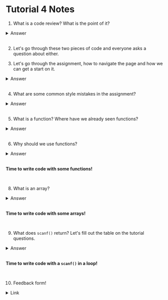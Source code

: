 # Tutorial 4 Notes

1. What is a code review? What is the point of it?

<details>
    <summary>Answer</summary>

A code review is where we review code. We talk about what we think the code did well and we ask questions about what the code does if we don't understand. We don't want to be rude but we want to be constructive.

Examples of something that might be good to say during a code review:

- What is the goal of this program? Maybe include that in the header comment?

- I think your indentation on this line is incorrect. Whenever I want to check my indentation, I use 1511 style.

</details>

<br>

2. Let's go through these two pieces of code and everyone asks a question about either.

3. Let's go through the assignment, how to navigate the page and how we can get a start on it.

<details>
    <summary>Answer</summary>

- Read everything!!

- Use the starting code!!

- If you're unsure of something, use the reference!!

- If you're ever stuck, email us, ask questions in the lab, ask questions on the forum or attend help sessions.

</details>

<br>

4. What are some common style mistakes in the assignment?

<details>
    <summary>Answer</summary>

- Write a description of the code in the header comment.

- Remove placeholder comments like TODO or put #defines here.

- Use #defines to give random numbers meaning.

- Use functions! Use functions from the beginning and use them to plan your code! They help reuse code and label blocks of code similar to how variables label data.
    
</details>

<br>

5. What is a function? Where have we already seen functions?

<details>
    <summary>Answer</summary>

A function is a separate section of code that we can write that can be "called" by its name. When it's called, control of the program jumps to the function before returning to wherever it was called from.

Functions usually have inputs and outputs, meaning, information that needs to be passed into the function and then information that is returned when the function finishes.

Example functions we've seen are: printf(), scanf(), main().

</details>

<br>

6. Why should we use functions?

<details>
    <summary>Answer</summary>
    
- Help plan your code with real words. Breaks down one large problem into smaller problems.

- Easy to reuse code because all we need to do is call a function. Imagine if every time we wanted to print something to the terminal, we had to write out the entire code of printf().

- Easy to read and understand your code if you have good function names because you're labelling code similar to how you label variables with good variable names.

</details>

<br>

**Time to write code with some functions!**

<br>

8. What is an array?

<details>
    <summary>Answer</summary>

An array is a collection of elements with the same data type. Each element is accessed providing the name of the array and an index. The index range is from 0 through to N-1, where N is the number of elements in the array. This is also known as zero-based indexing.
    
</details>

<br>

**Time to write code with some arrays!**

<br>

9. What does `scanf()` return? Let's fill out the table on the tutorial questions.

<details>
    <summary>Answer</summary>

To learn more about scanf(), type man scanf into the terminal and you will learn a lot about it. The only part that is relevant to us today is the return value section. Man pages are rather confusing so instead of focusing on the entire text, focus on the subheadings for what you want.

What scanf() returns is the amount of successfully scanned variables in that statement. The table will help us look at it with some real practical examples!

</details>

<br>

**Time to write code with a `scanf()` in a loop!**

<br>

10. Feedback form!

<details>
    <summary>Link</summary>
    
https://forms.gle/x8Qfo5V3t2fwpDvP8
</details>